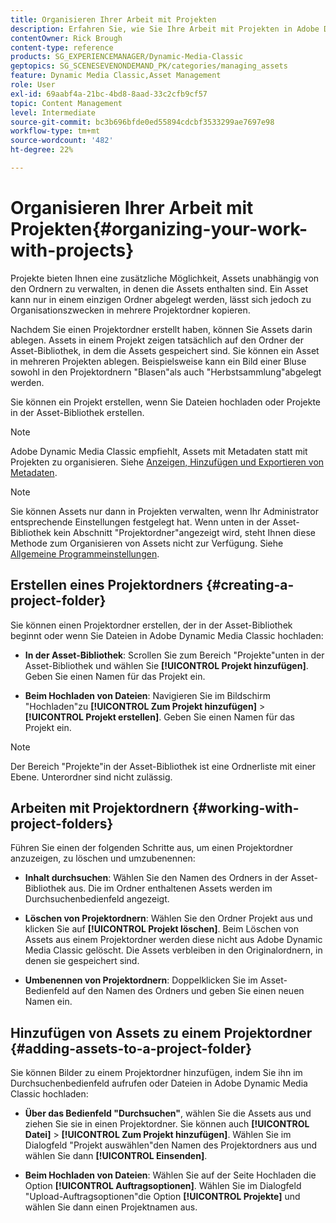 ```yaml
---
title: Organisieren Ihrer Arbeit mit Projekten
description: Erfahren Sie, wie Sie Ihre Arbeit mit Projekten in Adobe Dynamic Media Classic organisieren.
contentOwner: Rick Brough
content-type: reference
products: SG_EXPERIENCEMANAGER/Dynamic-Media-Classic
geptopics: SG_SCENESEVENONDEMAND_PK/categories/managing_assets
feature: Dynamic Media Classic,Asset Management
role: User
exl-id: 69aabf4a-21bc-4bd8-8aad-33c2cfb9cf57
topic: Content Management
level: Intermediate
source-git-commit: bc3b696bfde0ed55894cdcbf3533299ae7697e98
workflow-type: tm+mt
source-wordcount: '482'
ht-degree: 22%

---
```


# Organisieren Ihrer Arbeit mit Projekten{#organizing-your-work-with-projects}

Projekte bieten Ihnen eine zusätzliche Möglichkeit, Assets unabhängig von den Ordnern zu verwalten, in denen die Assets enthalten sind. Ein Asset kann nur in einem einzigen Ordner abgelegt werden, lässt sich jedoch zu Organisationszwecken in mehrere Projektordner kopieren.

Nachdem Sie einen Projektordner erstellt haben, können Sie Assets darin ablegen. Assets in einem Projekt zeigen tatsächlich auf den Ordner der Asset-Bibliothek, in dem die Assets gespeichert sind. Sie können ein Asset in mehreren Projekten ablegen. Beispielsweise kann ein Bild einer Bluse sowohl in den Projektordnern &quot;Blasen&quot;als auch &quot;Herbstsammlung&quot;abgelegt werden.

Sie können ein Projekt erstellen, wenn Sie Dateien hochladen oder Projekte in der Asset-Bibliothek erstellen.

>[!NOTE]
>
>Adobe Dynamic Media Classic empfiehlt, Assets mit Metadaten statt mit Projekten zu organisieren. Siehe [Anzeigen, Hinzufügen und Exportieren von Metadaten](viewing-adding-exporting-metadata.md).

>[!NOTE]
>
>Sie können Assets nur dann in Projekten verwalten, wenn Ihr Administrator entsprechende Einstellungen festgelegt hat. Wenn unten in der Asset-Bibliothek kein Abschnitt &quot;Projektordner&quot;angezeigt wird, steht Ihnen diese Methode zum Organisieren von Assets nicht zur Verfügung. Siehe [Allgemeine Programmeinstellungen](application-setup.md#general-settings).

## Erstellen eines Projektordners {#creating-a-project-folder}

Sie können einen Projektordner erstellen, der in der Asset-Bibliothek beginnt oder wenn Sie Dateien in Adobe Dynamic Media Classic hochladen:

* **In der Asset-Bibliothek**: Scrollen Sie zum Bereich &quot;Projekte&quot;unten in der Asset-Bibliothek und wählen Sie **[!UICONTROL Projekt hinzufügen]**. Geben Sie einen Namen für das Projekt ein.

* **Beim Hochladen von Dateien**: Navigieren Sie im Bildschirm &quot;Hochladen&quot;zu **[!UICONTROL Zum Projekt hinzufügen]** > **[!UICONTROL Projekt erstellen]**. Geben Sie einen Namen für das Projekt ein.

>[!NOTE]
>
>Der Bereich &quot;Projekte&quot;in der Asset-Bibliothek ist eine Ordnerliste mit einer Ebene. Unterordner sind nicht zulässig.

## Arbeiten mit Projektordnern {#working-with-project-folders}

Führen Sie einen der folgenden Schritte aus, um einen Projektordner anzuzeigen, zu löschen und umzubenennen:

* **Inhalt durchsuchen**: Wählen Sie den Namen des Ordners in der Asset-Bibliothek aus. Die im Ordner enthaltenen Assets werden im Durchsuchenbedienfeld angezeigt.

* **Löschen von Projektordnern**: Wählen Sie den Ordner Projekt aus und klicken Sie auf **[!UICONTROL Projekt löschen]**. Beim Löschen von Assets aus einem Projektordner werden diese nicht aus Adobe Dynamic Media Classic gelöscht. Die Assets verbleiben in den Originalordnern, in denen sie gespeichert sind.

* **Umbenennen von Projektordnern**: Doppelklicken Sie im Asset-Bedienfeld auf den Namen des Ordners und geben Sie einen neuen Namen ein.

## Hinzufügen von Assets zu einem Projektordner {#adding-assets-to-a-project-folder}

Sie können Bilder zu einem Projektordner hinzufügen, indem Sie ihn im Durchsuchenbedienfeld aufrufen oder Dateien in Adobe Dynamic Media Classic hochladen:

* **Über das Bedienfeld &quot;Durchsuchen&quot;**, wählen Sie die Assets aus und ziehen Sie sie in einen Projektordner. Sie können auch **[!UICONTROL Datei]** > **[!UICONTROL Zum Projekt hinzufügen]**. Wählen Sie im Dialogfeld &quot;Projekt auswählen&quot;den Namen des Projektordners aus und wählen Sie dann **[!UICONTROL Einsenden]**.

* **Beim Hochladen von Dateien**: Wählen Sie auf der Seite Hochladen die Option **[!UICONTROL Auftragsoptionen]**. Wählen Sie im Dialogfeld &quot;Upload-Auftragsoptionen&quot;die Option **[!UICONTROL Projekte]** und wählen Sie dann einen Projektnamen aus.
